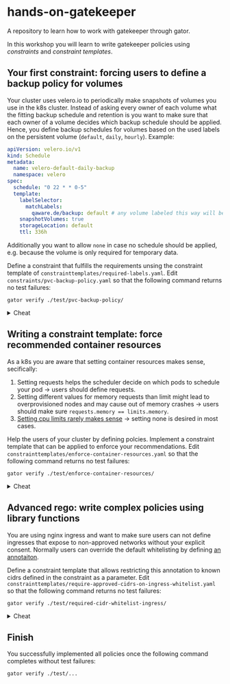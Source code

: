 # hands-on-gatekeeper

A repository to learn how to work with gatekeeper through gator.

In this workshop you will learn to write gatekeeper policies using _constraints_ and _constraint templates_.

## Your first constraint: forcing users to define a backup policy for volumes

Your cluster uses velero.io to periodically make snapshots of volumes you use in the k8s cluster.
Instead of asking every owner of each volume what the fitting backup schedule and retention is you want to make sure that each owner of a volume decides which backup schedule should be applied.
Hence, you define backup schedules for volumes based on the used labels on the persistent volume (`default`, `daily`, `hourly`).
Example:

```yaml
apiVersion: velero.io/v1
kind: Schedule
metadata:
  name: velero-default-daily-backup
  namespace: velero
spec:
  schedule: "0 22 * * 0-5"
  template:
    labelSelector:
      matchLabels:
        qaware.de/backup: default # any volume labeled this way will be backed up daily
    snapshotVolumes: true
    storageLocation: default
    ttl: 336h
```

Additionally you want to allow `none` in case no schedule should be applied, e.g. because the volume is only required for temporary data.

Define a constraint that fulfills the requirements unsing the constraint template of `constrainttemplates/required-labels.yaml`.
Edit `constraints/pvc-backup-policy.yaml` so that the following command returns no test failures:

```shell
gator verify ./test/pvc-backup-policy/
```

<details>
<summary>Cheat</summary>

```shell
git diff main solution constraints/pvc-backup-policy.yaml
```
</details>

## Writing a constraint template: force recommended container resources

As a k8s you are aware that setting container resources makes sense, secifically:

1. Setting requests helps the scheduler decide on which pods to schedule your pod -> users should define requests.
2. Setting different values for memory requests than limit might lead to overprovisioned nodes and may cause out of memory crashes -> users should make sure `requests.memory == limits.memory`.
3. [Setting cpu limits rarely makes sense](https://home.robusta.dev/blog/stop-using-cpu-limits) -> setting none is desired in most cases.

Help the users of your cluster by defining polcies.
Implement a constraint template that can be applied to enforce your recommendations.
Edit `constrainttemplates/enforce-container-resources.yaml` so that the following command returns no test failures:

```shell
gator verify ./test/enforce-container-resources/
```

<details>
<summary>Cheat</summary>

```shell
git diff main solution constrainttemplates/enforce-container-resources.yaml
```
</details>

## Advanced rego: write complex policies using library functions

You are using nginx ingress and want to make sure users can not define ingresses that expose to non-approved networks without your explicit consent.
Normally users can override the default whitelisting by defining [an annotaiton](https://kubernetes.github.io/ingress-nginx/user-guide/nginx-configuration/annotations/#whitelist-source-range).

Define a constraint template that allows restricting this annotation to known cidrs defined in the constraint as a parameter.
Edit `constrainttemplates/require-approved-cidrs-on-ingress-whitelist.yaml` so that the following command returns no test failures:

```shell
gator verify ./test/required-cidr-whitelist-ingress/
```


<details>
<summary>Cheat</summary>

```shell
git diff main solution constrainttemplates/require-approved-cidrs-on-ingress-whitelist.yaml
```
</details>

## Finish

You successfully implemented all policies once the following command completes without test failures:

```shell
gator verify ./test/...
```
